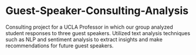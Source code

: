 # Guest-Speaker-Consulting-Analysis
Consulting project for a UCLA Professor in which our group analyzed student responses to three guest speakers. Utilized text analysis techniques such as NLP and sentiment analysis to extract insights and make recommendations for future guest speakers.
